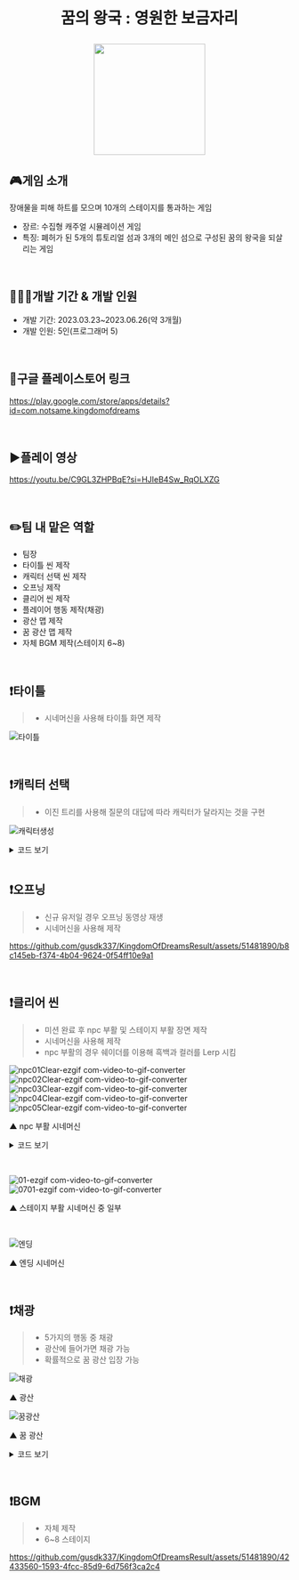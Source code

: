 # <p align="center">꿈의 왕국 : 영원한 보금자리</p>

<p align="center">
<img src="https://github.com/gusdk337/KingdomOfDreamsResult/assets/51481890/01355be0-c9d0-4f0e-a9bc-31ad52dac96c" width="200">
</p>

## 🎮게임 소개
장애물을 피해 하트를 모으며 10개의 스테이지를 통과하는 게임 &nbsp;

- 장르: 수집형 캐주얼 시뮬레이션 게임
- 특징: 폐허가 된 5개의 튜토리얼 섬과 3개의 메인 섬으로 구성된 꿈의 왕국을 되살리는 게임

&nbsp;

## 👩🏻‍💻개발 기간 & 개발 인원
- 개발 기간: 2023.03.23~2023.06.26(약 3개월)
- 개발 인원: 5인(프로그래머 5)
  
&nbsp;

## 🔗구글 플레이스토어 링크
https://play.google.com/store/apps/details?id=com.notsame.kingdomofdreams

&nbsp;

## ▶️플레이 영상
https://youtu.be/C9GL3ZHPBqE?si=HJIeB4Sw_RqOLXZG

&nbsp;

## ✏️팀 내 맡은 역할
- 팀장
- 타이틀 씬 제작
- 캐릭터 선택 씬 제작
- 오프닝 제작
- 클리어 씬 제작
- 플레이어 행동 제작(채광)
- 광산 맵 제작
- 꿈 광산 맵 제작
- 자체 BGM 제작(스테이지 6~8)
  
&nbsp;

## ❗타이틀
   > - 시네머신을 사용해 타이틀 화면 제작    
   
  ![타이틀](https://github.com/gusdk337/KingdomOfDreamsResult/assets/51481890/7d061e61-343a-442d-b7aa-ac8e20b49187)

&nbsp;

## ❗캐릭터 선택 
   > - 이진 트리를 사용해 질문의 대답에 따라 캐릭터가 달라지는 것을 구현

  ![캐릭터생성](https://github.com/gusdk337/KingdomOfDreamsResult/assets/51481890/f53392c1-fcc2-4500-b13a-1512b376bb1b)

<details>
 <summary>코드 보기</summary>
 
```ts
using UnityEngine;
using UnityEngine.UI;

public class UICreateCharacter : MonoBehaviour
{

    public Text questionText; // 질문을 보여주는 UI Text
    public GameObject[] answerImage;
    public GameObject[] objects;
    private GameObject currentObj;  //현재 오브젝트
    public Button answerButton1; // 대답 버튼 1
    public Button answerButton2; // 대답 버튼 2

    private TreeNode currentNode; // 현재 노드

    public GameObject resultPanel;
    public GameObject[] characters;
    public GameObject nicknamePanel;

    // 이진 트리 노드 클래스
    private class TreeNode
    {
        public GameObject key; // 키 (질문 또는 캐릭터 종류)
        public string value; // 값 (질문 또는 null)
        public int characterNum;
        public TreeNode left; // 왼쪽 자식 노드
        public TreeNode right; // 오른쪽 자식 노드

    }

    void Start()
    {
        this.CreateTree();

        answerButton1.onClick.AddListener(() =>
        {
            OnClickAnswerButton1();
        });

        answerButton2.onClick.AddListener(() =>
        {
            OnClickAnswerButton2();
        });
    }

    private void Update()
    {
        if (this.resultPanel.activeSelf)
        {
            this.nicknamePopup();
        }
    }


    public void CreateTree()
    {
        // 이진 트리 구성
        TreeNode root = new TreeNode { key = null, value = "선택하세요", characterNum = -1 };
        TreeNode node1 = new TreeNode { key = objects[0], value = "선택하세요", characterNum = -1 };
        TreeNode node2 = new TreeNode { key = objects[1], value = "선택하세요", characterNum = -1 };
        TreeNode node3 = new TreeNode { key = objects[2], value = "선택하세요", characterNum = -1 };
        TreeNode node4 = new TreeNode { key = objects[3], value = "선택하세요", characterNum = -1 };
        TreeNode node5 = new TreeNode { key = objects[2], value = "선택하세요", characterNum = -1 };
        TreeNode node6 = new TreeNode { key = objects[3], value = "선택하세요", characterNum = -1 };
        TreeNode node7 = new TreeNode { key = objects[4], value = null, characterNum = 00 };
        TreeNode node8 = new TreeNode { key = objects[5], value = null, characterNum = 01 };
        TreeNode node9 = new TreeNode { key = objects[4], value = null, characterNum = 02 };
        TreeNode node10 = new TreeNode { key = objects[5], value = null, characterNum = 03 };
        TreeNode node11 = new TreeNode { key = objects[4], value = null, characterNum = 04 };
        TreeNode node12 = new TreeNode { key = objects[5], value = null, characterNum = 05 };
        TreeNode node13 = new TreeNode { key = objects[4], value = null, characterNum = 06 };
        TreeNode node14 = new TreeNode { key = objects[5], value = null, characterNum = 07 };

        root.left = node1;
        root.right = node2;
        node1.left = node3;
        node1.right = node4;
        node2.left = node5;
        node2.right = node6;
        node3.left = node7;
        node3.right = node8;
        node4.left = node9;
        node4.right = node10;
        node5.left = node11;
        node5.right = node12;
        node6.left = node13;
        node6.right = node14;

        currentNode = root; // 현재 노드를 루트 노드로 초기화


        // 초기 질문 텍스트 설정
        questionText.text = currentNode.value;
    }

    void OnClickAnswerButton1()
    {
        if (currentNode.left != null)
        {
            currentNode = currentNode.left;
            Debug.LogFormat("<color=yellow>{0}</color>", currentNode.key);
            UpdateQuestionText(); //질문 텍스트 업데이트
            UpdateAnswerImage(); // 대답 이미지 업데이트

            if (currentNode.value == null)
            {
                Debug.Log("캐릭터 종류: " + currentNode.characterNum);

                this.resultPanel.SetActive(true);
                this.characters[currentNode.characterNum].SetActive(true);

                Debug.Log(currentNode.characterNum);
                InfoManager.instance.PlayerInfo.nowCharacterId = currentNode.characterNum;
                InfoManager.instance.PlayerInfo.myCharacters[currentNode.characterNum] = 1;
                InfoManager.instance.SavePlayerInfo();
            }
        }

    }

    void OnClickAnswerButton2()
    {
        if (currentNode.right != null)
        {
            currentNode = currentNode.right;
            Debug.LogFormat("<color=cyan>{0}</color>", currentNode.key);
            UpdateQuestionText(); //질문 텍스트 업데이트
            UpdateAnswerImage(); // 대답 텍스트 업데이트

            if (currentNode.value == null)
            {
                Debug.Log("캐릭터 번호: " + currentNode.characterNum);

                this.resultPanel.SetActive(true);
                this.characters[currentNode.characterNum].SetActive(true);

                Debug.Log(currentNode.characterNum);
                InfoManager.instance.PlayerInfo.nowCharacterId = currentNode.characterNum;
                InfoManager.instance.PlayerInfo.myCharacters[currentNode.characterNum] = 1;
                InfoManager.instance.SavePlayerInfo();
            }
        }
    }

    // 질문 텍스트 업데이트 함수
    void UpdateQuestionText()
    {
        if (currentNode.value != null)
        {
            questionText.text = currentNode.value;
        }
    }

    // 대답 텍스트 업데이트 함수
    void UpdateAnswerImage()
    {
        if (currentNode.left != null && currentNode.right != null)
        {
            answerImage[0].SetActive(true);
            answerImage[0].GetComponent<Image>().sprite = currentNode.left.key.GetComponent<Image>().sprite;

            answerImage[1].SetActive(true);
            answerImage[1].GetComponent<Image>().sprite = currentNode.right.key.GetComponent<Image>().sprite;
        }
        else if (currentNode.left == null && currentNode.right != null)
        {
            answerImage[0].SetActive(false);

            answerImage[1].SetActive(true);
            answerImage[1].GetComponent<Image>().sprite = currentNode.right.key.GetComponent<Image>().sprite;
        }
        else if (currentNode.left != null && currentNode.right == null)
        {
            answerImage[0].SetActive(true);
            answerImage[0].GetComponent<Image>().sprite = currentNode.left.key.GetComponent<Image>().sprite;

            answerImage[1].SetActive(false);
        }
    }

    public void nicknamePopup()
    {
        if (Input.GetMouseButtonDown(0))
        {
            this.characters[currentNode.characterNum].SetActive(false);

            EventManager.instance.onTouched();
        }
    }
}
```
▲ UICreateCharacter 스크립트
</details>
&nbsp;

## ❗오프닝
   > - 신규 유저일 경우 오프닝 동영상 재생
   > - 시네머신을 사용해 제작

https://github.com/gusdk337/KingdomOfDreamsResult/assets/51481890/b8c145eb-f374-4b04-9624-0f54ff10e9a1

&nbsp;

## ❗클리어 씬
   > - 미션 완료 후 npc 부활 및 스테이지 부활 장면 제작
   > - 시네머신을 사용해 제작
   > - npc 부활의 경우 쉐이더를 이용해 흑백과 컬러를 Lerp 시킴

![npc01Clear-ezgif com-video-to-gif-converter](https://github.com/gusdk337/KingdomOfDreamsResult/assets/51481890/384c9c5a-1fe0-4a75-9299-9c887970c68c)  
![npc02Clear-ezgif com-video-to-gif-converter](https://github.com/gusdk337/KingdomOfDreamsResult/assets/51481890/fed67eda-2650-41ca-888f-a65166cca020)
![npc03Clear-ezgif com-video-to-gif-converter](https://github.com/gusdk337/KingdomOfDreamsResult/assets/51481890/c660741a-6ba7-4877-9545-acbc1f0b3150)
![npc04Clear-ezgif com-video-to-gif-converter](https://github.com/gusdk337/KingdomOfDreamsResult/assets/51481890/fc60adef-e8a4-4777-b80e-b4e187f893cd)
![npc05Clear-ezgif com-video-to-gif-converter](https://github.com/gusdk337/KingdomOfDreamsResult/assets/51481890/3e3485d7-7475-4714-819b-b53690f88ee0)  

▲ npc 부활 시네머신

<details>
 <summary>코드 보기</summary>
 
```ts
Shader "Custom/NPC"
{
    Properties
    {
        _MainTex ("Albedo (RGB)", 2D) = "white" {}
        _MainTex2 ("Albedo (RGB)", 2D) = "white" {}
        _Gradation ("gradation", Range(0,1)) = 0
    }
    SubShader
    {
        Tags { "RenderType"="Opaque" }
        LOD 200

        CGPROGRAM
        #pragma surface surf Standard fullforwardshadows
        #pragma target 3.0

        sampler2D _MainTex;
        sampler2D _MainTex2;
        float _Gradation;

        struct Input
        {
            float2 uv_MainTex;
            float2 uv_MainTex2;
        };

        void surf (Input IN, inout SurfaceOutputStandard o)
        {
            float4 c = tex2D (_MainTex, IN.uv_MainTex);
            float4 d = tex2D (_MainTex2, IN.uv_MainTex2);
            o.Emission = lerp(c, (c.r + c.g + c.b)/3, 1-_Gradation);
        }
        ENDCG
    }
    FallBack "Diffuse"
}

```
▲ npc shader

```ts
using System.Collections;
using System.Collections.Generic;
using UnityEngine;

public class LHANPC : MonoBehaviour
{
    public SkinnedMeshRenderer smr;
    private Material mat;
    private System.Action onLerpComplete;
    

    void Start()
    {
        this.mat = smr.material;
        this.Lerp();

        this.onLerpComplete = () => {
            Debug.Log("lerp complete");
        };
    }

    private void Lerp()
    {
        Debug.Log("lerp");
        this.StartCoroutine(this.CoLerp());
    }

    private IEnumerator CoLerp()
    {

        float val = 0;
        float speed = 1f;

        while (true)
        {
            val = Mathf.Lerp(val, 1, Time.deltaTime * speed * 0.5f);
            Debug.Log(val);
            this.mat.SetFloat("_Gradation", val);
            if (val > 0.7f)
            {
                this.mat.SetFloat("_Gradation", 1);
                break;
            }
            yield return null;
        }
        this.onLerpComplete();
    }
}
```
▲ LHANPC 스크립트

</details>

&nbsp;

![01-ezgif com-video-to-gif-converter](https://github.com/gusdk337/KingdomOfDreamsResult/assets/51481890/59d11946-e3e8-417a-a77a-996850b3951d)
![0701-ezgif com-video-to-gif-converter](https://github.com/gusdk337/KingdomOfDreamsResult/assets/51481890/0b23089f-1b02-45f5-8fe6-526ad5d202b4)

▲ 스테이지 부활 시네머신 중 일부

&nbsp;

![엔딩](https://github.com/gusdk337/KingdomOfDreamsResult/assets/51481890/869b4d7e-1cdd-4e23-b2b5-bcef8269a934)

▲ 엔딩 시네머신

&nbsp;

## ❗채광
   > - 5가지의 행동 중 채광
   > - 광산에 들어가면 채광 가능
   > - 확률적으로 꿈 광산 입장 가능

![채광](https://github.com/gusdk337/KingdomOfDreamsResult/assets/51481890/3261bef7-d5de-459c-b4f3-264da87c3ca1)

▲ 광산

![꿈광산](https://github.com/gusdk337/KingdomOfDreamsResult/assets/51481890/be86d0dd-a7e4-44a2-a7f3-c0e201f3ce15)

▲ 꿈 광산


<details>
 <summary>코드 보기</summary>
 
```ts
using Cinemachine;
using System.Collections;
using System.Collections.Generic;
using UnityEngine;
using UnityEngine.UI;

public class MineMain : MonoBehaviour
{
    [SerializeField]
    private UIStage06Director director;
    public GameObject playerPrefab;
    public CinemachineVirtualCamera followCam;

    public int stageID;

    private Player player;

    private bool isClicked;

    private void Awake()
    {
        var go = GameObject.Find("UIStage06Director");
        go.SetActive(true);
        this.director = go.GetComponent<UIStage06Director>();
    }

    public void Start()
    {
        var mine_SC = SoundManager.GetSoundConnectionForThisLevel("Mine");
        SoundManager.PlayConnection(mine_SC);

        this.Init();
    }
    public void Init()
    {
        //플레이어, UI 생성
        this.player = new Player(this.playerPrefab);
        this.player.State = new NormalState(this.player);

        this.player.mono.Init();

        this.player.mono.joystick = this.director.joystick;
        this.followCam.Follow = this.player.mono.transform;
        this.followCam.LookAt = this.player.mono.transform;

        //상호작용 버튼 클릭
        this.director.btn_Interaction.onClick.AddListener(() => {
            this.isClicked = true;
            switch (this.player.mono.location)
            {
                case Enums.ePlayerLocation.Mine:
                    this.player.State = new MiningState(this.player);
                    break;
            }
            Debug.LogFormat("IState:{0}", this.player.State);
            this.player.DoAction();

            Invoke("IsClicked", 2f);
        });

        //미션 클리어 이벤트
        EventManager.instance.onAchieved = (data) => {

        };
    }
    private void Update()
    {
        //상호작용 버튼 활성화, 비활성화
        if (this.player.mono.isTargeting && this.player.mono.actionTarget != null && this.isClicked == false)
        {
            this.director.btn_Interaction.interactable = true;
            var atlas = AtlasManager.instance.GetAtlasByName("Interaction");
            var sprite = atlas.GetSprite("Icon_ItemIcon_Pickax");
            this.director.icon_Interaction.sprite = sprite;
            this.director.icon_Interaction.gameObject.SetActive(true);
        }
        else
        {
            this.director.btn_Interaction.interactable = false;
            this.director.icon_Interaction.gameObject.SetActive(false);
        }
    }

    public void IsClicked()
    {
        this.isClicked = false;
    }
}

```
▲ MineMain 스크립트

```ts
    private void Start()
    {
        lastIronPosition = transform.position;
    }

    public void Iron()
    {
        lastIronPosition = transform.position; // 철이 캐진 위치 기억
        gameObject.SetActive(false); // 철 비활성화
        GenerateIronPiece(); // 철 조각 생성
        GenerateDreamPieces(); //꿈 조각 생성
        Invoke("GenerateIron", ironRespawnTime); // 일정 시간 후 철 생성
    }

    private void GenerateIronPiece()
    {
        ironPiece = Instantiate(ironPiecePrefab, transform.position, transform.rotation);
        ironPiece.transform.position = lastIronPosition; // 철이 사라진 위치에 철 조각 생성
    }

```
▲ MiningIron 스크립트 중 일부

```ts
    public GameObject prefab; // 생성할 프리팹

    private List<Vector3> positions = new List<Vector3>(); // 생성한 위치를 저장할 리스트

    private void SpawnPrefabs()
    {
        for (int i = 0; i < 50; i++)
        {
            Vector3 spawnPosition = GetSpawnPosition();
            Quaternion spawnRotation = Quaternion.Euler(0f, Random.Range(0f, 360f), 0f);
            GameObject newPrefab = Instantiate(prefab, spawnPosition, spawnRotation);
            positions.Add(spawnPosition);
        }
    }

    private Vector3 GetSpawnPosition()
    {
        Vector3 spawnPosition = Vector3.zero;
        bool isOverlap = true;

        // 중복되지 않는 위치 찾기
        while (isOverlap)
        {
            float xPos = Random.Range(-10.85f, 9.73f);
            float zPos = Random.Range(5.07f, -5.79f);
            spawnPosition = new Vector3(xPos, 0f, zPos);

            isOverlap = false;
            foreach (Vector3 pos in positions)
            {
                if (Vector3.Distance(spawnPosition, pos) < prefab.transform.localScale.x)
                {
                    isOverlap = true;
                    break;
                }
            }
        }
        return spawnPosition;
    }

```
▲ DreamMineMain 스크립트 중 일부

```ts
using System.Collections;
using System.Collections.Generic;
using UnityEngine;

public class MiningDream : MonoBehaviour
{
    public GameObject dreamPiecePrefab;

    private GameObject dreamPiece;
    private Vector3 lastIronPosition;

    private void Start()
    {
        lastIronPosition = transform.position;
    }


    public void Dream()
    {
        lastIronPosition = transform.position; // 꿈이 캐진 위치 기억
        gameObject.SetActive(false); // 꿈 비활성화
        GenerateDreamPiece(); // 꿈 조각 생성
    }

    private void GenerateDreamPiece()
    {
        dreamPiece = Instantiate(dreamPiecePrefab, transform.position, transform.rotation);
        dreamPiece.transform.position = lastIronPosition; // 꿈이 사라진 위치에 꿈 조각 생성
    }

}

```
▲ MiningDream 스크립트

```ts
using System.Collections;
using System.Collections.Generic;
using UnityEngine;
using UnityEngine.UI;
using TMPro;

public class UIDreamMineDirector : MonoBehaviour
{
    private int dreamCount;
    //페이드 아웃
    public Image imgPopup;
    public TMP_Text txtWelcome;

    public float fadeSpeed = 0.5f;
    public float currentAlpha = 1f;

    //슬라이더
    public Slider slider;
    public float maxTime = 30f;
    public float currentTime;
    public GameObject timeSlider;

    //결과창
    public Image imgResult;
    public TMP_Text txtCnt;

    public void Init()
    {
        currentTime = 0f;
        slider.minValue = 0f;
        slider.maxValue = maxTime;
        slider.value = currentTime;
        dreamCount = 0;

        EventManager.instance.dreamCount = (cnt) =>
        {
            this.dreamCount++;
        };
    }

    private void Update()
    {
        //팝업창 페이드 아웃
        this.FadeOutImage();

        //60초 타이머
        this.Timer();
    }

    public void FadeOutImage()
    {
        this.currentAlpha -= fadeSpeed * Time.deltaTime;

        if (this.currentAlpha <= 0)
        {
            this.imgPopup.gameObject.SetActive(false);
        }

        //알파 값 변경
        Color newColor0 = imgPopup.color;
        newColor0.a = currentAlpha;
        imgPopup.color = newColor0;

        Color newColor1 = txtWelcome.color;
        newColor1.a = currentAlpha;
        txtWelcome.color = newColor1;
    }

    public void Timer()
    {
        if(currentTime < maxTime)
        {
            currentTime += Time.deltaTime;
            slider.value = currentTime;
        }
        else if(currentTime >= maxTime)
        {
            currentTime = 0f;

            this.PlusDream(this.dreamCount);
        }
    }

    public void PlusDream(int cnt)
    {
        txtCnt.text = string.Format("X {0}", cnt);
        this.imgResult.gameObject.SetActive(true);


        InfoManager.instance.DreamAcount(cnt);

        StartCoroutine(WaitPlusDream());
    }
    private IEnumerator WaitPlusDream()
    {
        yield return YieldCache.WaitForSeconds(2f);

        EventDispatcher.instance.SendEvent<Enums.ePortalType>((int)LHMEventType.eEventType.ENTER_PORTAL, Enums.ePortalType.Stage);
    }
}

```
▲ UIDreamMineDirector 스크립트

</details>

&nbsp;

## ❗BGM
   > - 자체 제작
   > - 6~8 스테이지

https://github.com/gusdk337/KingdomOfDreamsResult/assets/51481890/42433560-1593-4fcc-85d9-6d756f3ca2c4
